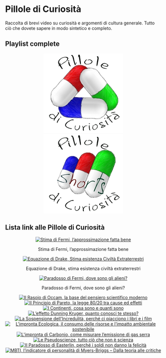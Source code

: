 # **Pillole di Curiosità**

Raccolta di brevi video su curiosità e argomenti di cultura generale. Tutto ciò che dovete sapere in modo sintetico e completo.

## **Playlist complete**

<div align="center">
  <a href="https://www.youtube.com/watch?v=hp5HbJyu99s&list=PL8nSPrZb28LQtydTAPQ2NDifmkGimpkYX">    
    <img src="./Immagini/Pillole_di_Curiosita_256.jpg" alt="Pillole di Curiosità">
  </a>     
  <!--
  <a href="https://www.youtube.com/watch?v=K4gf_YanKFk&list=PL8nSPrZb28LTqfTAoRUl4sg6rCbrL2gwE&index=1&t=5s">    
    <img src="./Immagini/Fisica_tutto_ d_un_fiato_256.jpg" alt="Fisica tutto d'un fiato">
  </a> 
  -->
  <a href="https://www.youtube.com/playlist?list=PL8nSPrZb28LTiROF_fMpQehGVJS1CVJ7K">    
    <img src="./Immagini/Pillole_di_Curiosita_Shorts_256.jpg" alt="Flashcards Pillole di Curiosità">
  </a>  
</div>

## **Lista link alle Pillole di Curiosità**

<div align="center">
  <div>
    <a href="https://www.youtube.com/watch?v=hp5HbJyu99s&list=PL8nSPrZb28LQtydTAPQ2NDifmkGimpkYX">
      <img src="https://i.ytimg.com/vi/hp5HbJyu99s/maxresdefault.jpg" alt="Stima di Fermi, l’approssimazione fatta bene" height="256">
    </a>
    <p>Stima di Fermi, l’approssimazione fatta bene</p>
  </div>

  <div>
    <a href="https://www.youtube.com/watch?v=3_js1SLhORE&list=PL8nSPrZb28LQtydTAPQ2NDifmkGimpkYX">
      <img src="https://i.ytimg.com/vi/3_js1SLhORE/maxresdefault.jpg" alt="Equazione di Drake, Stima esistenza Civiltà Extraterrestri" height="256">
    </a>
    <p>Equazione di Drake, stima esistenza civiltà extraterrestri</p>
  </div>

  <div>
    <a href="https://www.youtube.com/watch?v=9Cz_lp2jzSY&list=PL8nSPrZb28LQtydTAPQ2NDifmkGimpkYX">
      <img src="https://i.ytimg.com/vi/9Cz_lp2jzSY/maxresdefault.jpg" alt="Paradosso di Fermi, dove sono gli alieni?" height="256">
    </a>
    <p>Paradosso di Fermi, dove sono gli alieni?</p>
  </div>

  <a href="https://www.youtube.com/watch?v=kaR9QCw60R8&list=PL8nSPrZb28LQtydTAPQ2NDifmkGimpkYX">
    <img src="https://i.ytimg.com/vi/kaR9QCw60R8/maxresdefault.jpg" alt="Il Rasoio di Occam, la base del pensiero scientifico moderno" height="256">
  </a>

  <a href="https://www.youtube.com/watch?v=GROFpEHv6R0&list=PL8nSPrZb28LQtydTAPQ2NDifmkGimpkYX">
    <img src="https://i.ytimg.com/vi/GROFpEHv6R0/maxresdefault.jpg" alt="Il Principio di Pareto, la legge 80/20 tra cause ed effetti" height="256">
  </a>

  <a href="https://www.youtube.com/watch?v=QSqsRJPuOGw&list=PL8nSPrZb28LQtydTAPQ2NDifmkGimpkYX">
    <img src="https://i.ytimg.com/vi/QSqsRJPuOGw/maxresdefault.jpg" alt="I Continenti, cosa sono e quanti sono" height="256">
  </a>

  <a href="https://www.youtube.com/watch?v=_KHSzKDSrpg&list=PL8nSPrZb28LQtydTAPQ2NDifmkGimpkYX">
    <img src="https://i.ytimg.com/vi/_KHSzKDSrpg/maxresdefault.jpg" alt="L’effetto Dunning Kruger, quanto conosci te stesso?" height="256">
  </a>

  <a href="https://www.youtube.com/watch?v=tdAIH9fguLM&list=PL8nSPrZb28LQtydTAPQ2NDifmkGimpkYX">
    <img src="https://i.ytimg.com/vi/tdAIH9fguLM/maxresdefault.jpg" alt="La Sospensione dell'Incredulità, perché ci piacciono i libri e i film" height="256">
  </a>

  <a href="https://www.youtube.com/watch?v=0kOeQ8JI_lc&list=PL8nSPrZb28LQtydTAPQ2NDifmkGimpkYX">
    <img src="https://i.ytimg.com/vi/0kOeQ8JI_lc/maxresdefault.jpg" alt="L'impronta Ecologica, il consumo delle risorse e l’impatto ambientale sostenibile" height="256">
  </a>

  <a href="https://www.youtube.com/watch?v=cyw4EUIWRS8&list=PL8nSPrZb28LQtydTAPQ2NDifmkGimpkYX">
    <img src="https://i.ytimg.com/vi/cyw4EUIWRS8/maxresdefault.jpg" alt="L'impronta di Carbonio, come misurare l’emissione di gas serra" height="256">
  </a>

  <a href="https://www.youtube.com/watch?v=k4-_VqIW9I4&list=PL8nSPrZb28LQtydTAPQ2NDifmkGimpkYX">
    <img src="https://i.ytimg.com/vi/k4-_VqIW9I4/maxresdefault.jpg" alt="Le Pseudoscienze, tutto ciò che non è scienza" height="256">
  </a>

  <a href="https://www.youtube.com/watch?v=Bp8Mu59lVsc&list=PL8nSPrZb28LQtydTAPQ2NDifmkGimpkYX">
    <img src="https://i.ytimg.com/vi/Bp8Mu59lVsc/maxresdefault.jpg" alt="Il Paradosso di Easterlin, perché i soldi non danno la felicità" height="256">
  </a>

  <a href="https://www.youtube.com/watch?v=nKxTfZarcvc&list=PL8nSPrZb28LQtydTAPQ2NDifmkGimpkYX">
    <img src="https://i.ytimg.com/vi/nKxTfZarcvc/maxresdefault.jpg" alt="MBTI, l’indicatore di personalità di Myers-Briggs – Dalla teoria alle critiche" height="256">
  </a>
</div>


